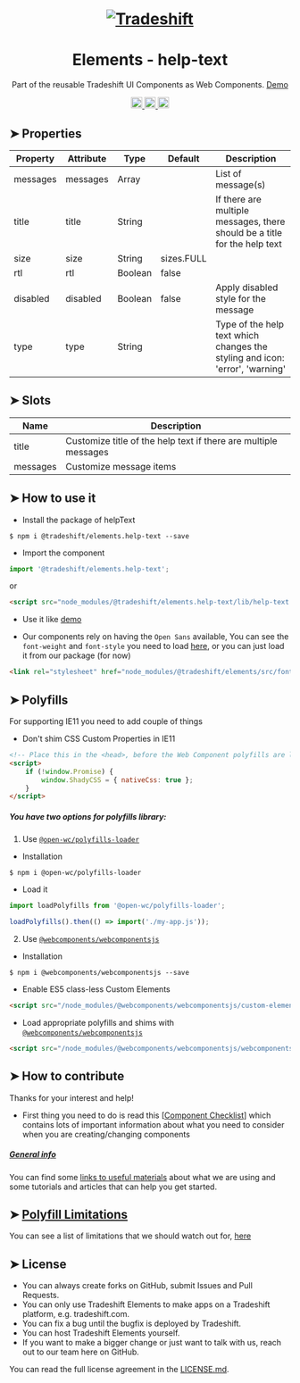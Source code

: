 <h1 align="center">
    <a href="https://tradeshift.com/">
      <img alt="Tradeshift" src="https://tradeshift.com/wp-content/themes/Tradeshift/img/brand/logo-black.png"/>
    </a>
</h1>

<h1 align="center">Elements - help-text</h1>

<p align="center">
  Part of the reusable Tradeshift UI Components as Web Components.
    <a href="https://tradeshift.github.io/elements/?path=/story/ts-help-text--default">
      Demo
    </a>
</p>

<p align="center">
    <a href="https://www.npmjs.com/package/@tradeshift/elements.help-text">
      <img alt="NPM Version" src="https://badgen.net/npm/v/@tradeshift/elements.help-text" height="20"/>
    </a>
    <a href="https://npmcharts.com/compare/@tradeshift/elements.help-text?minimal=true">
		  <img alt="Downloads per month" src="https://badgen.net/npm/dm/@tradeshift/elements.help-text" height="20"/>
		</a>
		<a href="https://www.npmjs.com/browse/depended/@tradeshift/elements.help-text">
		  <img alt="Dependent packages" src="https://badgen.net/npm/dependents/@tradeshift/elements.help-text" height="20"/>
		</a>
</p>

<style>
  table {
        width:100%;
  }
</style>

## ➤ Properties

| Property | Attribute | Type | Default | Description |
| --- | --- | --- | --- | --- |
| messages | messages | Array |  | List of message(s) |
| title | title | String |  | If there are multiple messages, there should be a title for the help text |
| size | size | String | sizes.FULL |  |
| rtl | rtl | Boolean | false |  |
| disabled | disabled | Boolean | false | Apply disabled style for the message |
| type | type | String |  | Type of the help text which changes the styling and icon: 'error', 'warning' |

## ➤ Slots

| Name     | Description                                                     |
| -------- | --------------------------------------------------------------- |
| title    | Customize title of the help text if there are multiple messages |
| messages | Customize message items                                         |

## ➤ How to use it

- Install the package of helpText

```shell
$ npm i @tradeshift/elements.help-text --save
```

- Import the component

```js
import '@tradeshift/elements.help-text';
```

or

```html
<script src="node_modules/@tradeshift/elements.help-text/lib/help-text.umd.js"></script>
```

- Use it like [demo]("https://tradeshift.github.io/elements/?path=/story/ts-help-text--default")

- Our components rely on having the `Open Sans` available, You can see the `font-weight` and `font-style` you need to load [here](https://github.com/Tradeshift/elements/blob/master/packages/core/src/fonts.css), or you can just load it from our package (for now)

```html
<link rel="stylesheet" href="node_modules/@tradeshift/elements/src/fonts.css" />
```

## ➤ Polyfills

For supporting IE11 you need to add couple of things

- Don't shim CSS Custom Properties in IE11

```html
<!-- Place this in the <head>, before the Web Component polyfills are loaded -->
<script>
	if (!window.Promise) {
		window.ShadyCSS = { nativeCss: true };
	}
</script>
```

##### You have two options for polyfills library:

1. Use [`@open-wc/polyfills-loader`](https://github.com/open-wc/open-wc/tree/master/packages/polyfills-loader)

- Installation

```shell
$ npm i @open-wc/polyfills-loader
```

- Load it

```js
import loadPolyfills from '@open-wc/polyfills-loader';

loadPolyfills().then(() => import('./my-app.js'));
```

2. Use [`@webcomponents/webcomponentsjs`](https://github.com/webcomponents/polyfills/tree/master/packages/webcomponentsjs)

- Installation

```hell
$ npm i @webcomponents/webcomponentsjs --save
```

- Enable ES5 class-less Custom Elements

```html
<script src="/node_modules/@webcomponents/webcomponentsjs/custom-elements-es5-adapter.js"></script>
```

- Load appropriate polyfills and shims with [`@webcomponents/webcomponentsjs`](https://github.com/webcomponents/webcomponentsjs)

```html
<script src="/node_modules/@webcomponents/webcomponentsjs/webcomponents-loader.js" defer></script>
```

## ➤ How to contribute

Thanks for your interest and help!

- First thing you need to do is read this [[Component Checklist](https://github.com/Tradeshift/elements/wiki/Component-checklist)] which contains lots of important information about what you need to consider when you are creating/changing components

##### [General info](https://github.com/Tradeshift/elements/wiki/Useful-materials-starter)

You can find some [links to useful materials](https://github.com/Tradeshift/elements/wiki/Useful-materials-starter) about what we are using and some tutorials and articles that can help you get started.

## ➤ [Polyfill Limitations](https://github.com/Tradeshift/elements/wiki/Polyfill-Limitations)

You can see a list of limitations that we should watch out for, [here](https://github.com/Tradeshift/elements/wiki/Polyfill-Limitations)

## ➤ License

- You can always create forks on GitHub, submit Issues and Pull Requests.
- You can only use Tradeshift Elements to make apps on a Tradeshift platform, e.g. tradeshift.com.
- You can fix a bug until the bugfix is deployed by Tradeshift.
- You can host Tradeshift Elements yourself.
- If you want to make a bigger change or just want to talk with us, reach out to our team here on GitHub.

You can read the full license agreement in the [LICENSE.md](https://github.com/Tradeshift/elements/blob/master/LICENSE.md).
